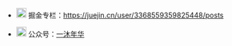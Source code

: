<!-- - <img src="https://cdn.jsdelivr.net/gh/wmuhua/cdn@main/1.png" width="20" height="20" alt=""/> 个人博客：https://github.com/wmuhua/blog -->

<!-- - <img src="https://cdn.jsdelivr.net/gh/wmuhua/cdn@main/1.png" width="20" height="20" alt=""/> 个人网站：https://blog.wmuhua.com -->

- <img src="https://cdn.jsdelivr.net/gh/wmuhua/cdn@main/1.png" width="20" height="20" alt=""/> 掘金专栏：https://juejin.cn/user/3368559359825448/posts

- <img src="https://cdn.jsdelivr.net/gh/wmuhua/cdn@main/1.png" width="20" height="20" alt=""/> 公众号：[一沐年华]()

<!-- - <img src="https://cdn.jsdelivr.net/gh/wmuhua/cdn@main/1.png" width="20" height="20" alt=""/> 个人微信：[ITwmuhua]() -->

<!-- - <img src="https://cdn.jsdelivr.net/gh/wmuhua/cdn@main/1.png" width="20" height="20" alt=""/> 个人邮箱：[wmuhua@126.com]() -->